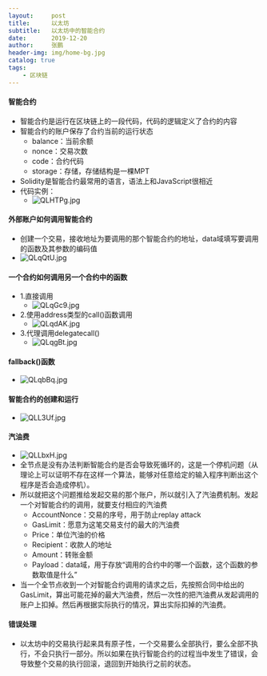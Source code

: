 ```yaml
---
layout:     post 
title:      以太坊
subtitle:   以太坊中的智能合约
date:       2019-12-20
author:     张鹏
header-img: img/home-bg.jpg
catalog: true   
tags:                         
    - 区块链
---
```


#### 智能合约

- 智能合约是运行在区块链上的一段代码，代码的逻辑定义了合约的内容
- 智能合约的账户保存了合约当前的运行状态
   - balance：当前余额
   - nonce：交易次数
   - code：合约代码
   - storage：存储，存储结构是一棵MPT
- Solidity是智能合约最常用的语言，语法上和JavaScript很相近
- 代码实例：
   - ![QLHTPg.jpg](https://s2.ax1x.com/2019/12/20/QLHTPg.jpg)

#### 外部账户如何调用智能合约

- 创建一个交易，接收地址为要调用的那个智能合约的地址，data域填写要调用的函数及其参数的编码值
- ![QLqQtU.jpg](https://s2.ax1x.com/2019/12/20/QLqQtU.jpg)

#### 一个合约如何调用另一个合约中的函数

- 1.直接调用
   - ![QLqGc9.jpg](https://s2.ax1x.com/2019/12/20/QLqGc9.jpg)
- 2.使用address类型的call()函数调用
   - ![QLqdAK.jpg](https://s2.ax1x.com/2019/12/20/QLqdAK.jpg)
- 3.代理调用delegatecall()
   - ![QLqgBt.jpg](https://s2.ax1x.com/2019/12/20/QLqgBt.jpg)

#### fallback()函数

- ![QLqbBq.jpg](https://s2.ax1x.com/2019/12/20/QLqbBq.jpg)

#### 智能合约的创建和运行

- ![QLL3Uf.jpg](https://s2.ax1x.com/2019/12/20/QLL3Uf.jpg)

#### 汽油费

- ![QLLbxH.jpg](https://s2.ax1x.com/2019/12/20/QLLbxH.jpg)
- 全节点是没有办法判断智能合约是否会导致死循环的，这是一个停机问题（从理论上可以证明不存在这样一个算法，能够对任意给定的输入程序判断出这个程序是否会造成停机）。
- 所以就把这个问题推给发起交易的那个账户，所以就引入了汽油费机制。发起一个对智能合约的调用，就要支付相应的汽油费
   - AccountNonce：交易的序号，用于防止replay attack
   - GasLimit：愿意为这笔交易支付的最大的汽油费
   - Price：单位汽油的价格
   - Recipient：收款人的地址
   - Amount：转账金额
   - Payload：data域，用于存放“调用的合约中的哪一个函数，这个函数的参数取值是什么”
- 当一个全节点收到一个对智能合约调用的请求之后，先按照合同中给出的GasLimit，算出可能花掉的最大汽油费，然后一次性的把汽油费从发起调用的账户上扣掉。然后再根据实际执行的情况，算出实际扣掉的汽油费。

#### 错误处理

- 以太坊中的交易执行起来具有原子性，一个交易要么全部执行，要么全部不执行，不会只执行一部分。所以如果在执行智能合约的过程当中发生了错误，会导致整个交易的执行回滚，退回到开始执行之前的状态。